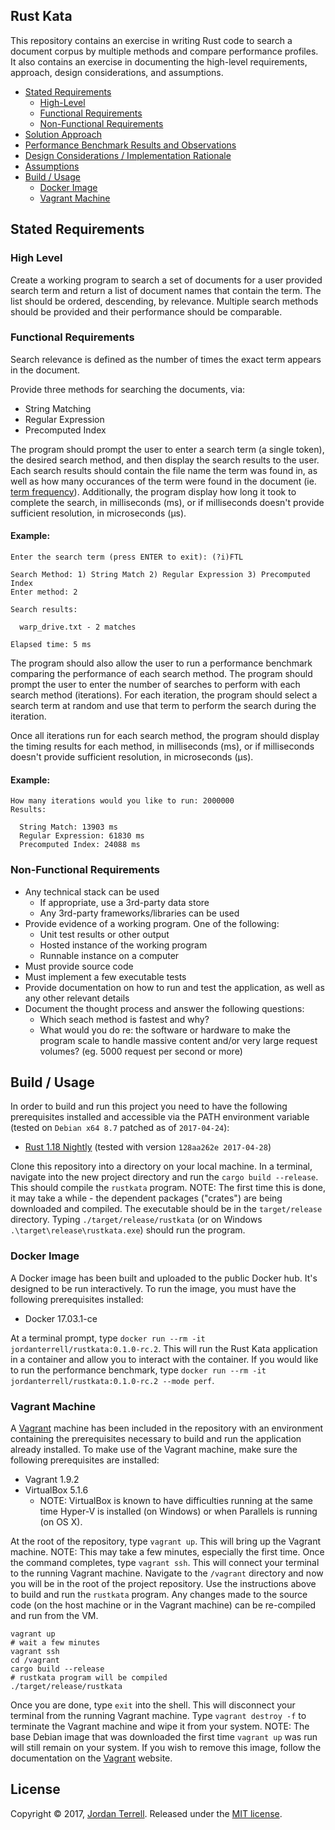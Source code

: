 ## Rust Kata ##

This repository contains an exercise in writing Rust code to search a document corpus by multiple methods and compare performance profiles. It also contains an exercise in documenting the high-level requirements, approach, design considerations, and assumptions.

- [Stated Requirements](#stated-requirements)
  * [High-Level](#high-level)
  * [Functional Requirements](#functional-requirements)
  * [Non-Functional Requirements](#non-functional-requirements)
- [Solution Approach](#solution-approach)
- [Performance Benchmark Results and Observations](#performance-benchmark-results-and-observations)
- [Design Considerations / Implementation Rationale](#design-considerations--implementation-rationale)
- [Assumptions](#assumptions)
- [Build / Usage](#build--usage)
  * [Docker Image](#docker-image)
  * [Vagrant Machine](#vagrant-machine)

## Stated Requirements ##

### High Level ###

Create a working program to search a set of documents for a user provided search term and return a list of document names that contain the term. The list should be ordered, descending, by relevance. Multiple search methods should be provided and their performance should be comparable.

### Functional Requirements ###

Search relevance is defined as the number of times the exact term appears in the document.

Provide three methods for searching the documents, via:

- String Matching
- Regular Expression
- Precomputed Index

The program should prompt the user to enter a search term (a single token), the desired search method, and then display the search results to the user. Each search results should contain the file name the term was found in, as well as how many occurances of the term were found in the document (ie. [term frequency](https://en.wikipedia.org/wiki/Tf%E2%80%93idf)).  Additionally, the program display how long it took to complete the search, in milliseconds (ms), or if milliseconds doesn't provide sufficient resolution, in microseconds (μs).

#### Example: ####

	Enter the search term (press ENTER to exit): (?i)FTL

	Search Method: 1) String Match 2) Regular Expression 3) Precomputed Index
	Enter method: 2

	Search results:

	  warp_drive.txt - 2 matches

	Elapsed time: 5 ms

The program should also allow the user to run a performance benchmark comparing the performance of each search method. The program should prompt the user to enter the number of searches to perform with each search method (iterations).  For each iteration, the program should select a search term at random and use that term to perform the search during the iteration.

Once all iterations run for each search method, the program should display the timing results for each method, in milliseconds (ms), or if milliseconds doesn't provide sufficient resolution, in microseconds (μs).

#### Example: ####

	How many iterations would you like to run: 2000000
	Results:

	  String Match: 13903 ms
	  Regular Expression: 61830 ms
	  Precomputed Index: 24088 ms	

### Non-Functional Requirements ###

- Any technical stack can be used
	- If appropriate, use a 3rd-party data store
  - Any 3rd-party frameworks/libraries can be used
- Provide evidence of a working program. One of the following:
	- Unit test results or other output
	- Hosted instance of the working program
	- Runnable instance on a computer
- Must provide source code
- Must implement a few executable tests
- Provide documentation on how to run and test the application, as well as any other relevant details
- Document the thought process and answer the following questions:
	- Which seach method is fastest and why?
	- What would you do re: the software or hardware to make the program scale to handle massive content and/or very large request volumes? (eg. 5000 request per second or more)

## Build / Usage ##

In order to build and run this project you need to have the following prerequisites installed and accessible via the PATH environment variable (tested on `Debian x64 8.7` patched as of `2017-04-24`):

- [Rust 1.18 Nightly](https://github.com/rust-lang-nursery/rustup.rs) (tested with version `128aa262e 2017-04-28`)

Clone this repository into a directory on your local machine. In a terminal, navigate into the new project directory and run the `cargo build --release`.  This should compile the `rustkata` program.  NOTE: The first time this is done, it may take a while - the dependent packages ("crates") are being downloaded and compiled.  The executable should be in the `target/release` directory. Typing `./target/release/rustkata` (or on Windows `.\target\release\rustkata.exe`) should run the program.

### Docker Image ###
A Docker image has been built and uploaded to the public Docker hub.  It's designed to be run interactively.  To run the image, you must have the following prerequisites installed:

- Docker 17.03.1-ce

At a terminal prompt, type `docker run --rm -it jordanterrell/rustkata:0.1.0-rc.2`.  This will run the Rust Kata application in a container and allow you to interact with the container.  If you would like to run the performance benchmark, type `docker run --rm -it jordanterrell/rustkata:0.1.0-rc.2 --mode perf`.

### Vagrant Machine ###

A [Vagrant](https://www.vagrantup.com/) machine has been included in the repository with an environment containing the prerequisites necessary to build and run the application already installed.  To make use of the Vagrant machine, make sure the following prerequisites are installed:

- Vagrant 1.9.2
- VirtualBox 5.1.6
	- NOTE: VirtualBox is known to have difficulties running at the same time Hyper-V is installed (on Windows) or when Parallels is running (on OS X).

At the root of the repository, type `vagrant up`. This will bring up the Vagrant machine. NOTE: This may take a few minutes, especially the first time.  Once the command completes, type `vagrant ssh`. This will connect your terminal to the running Vagrant machine.  Navigate to the `/vagrant` directory and now you will be in the root of the project repository.  Use the instructions above to build and run the `rustkata` program.  Any changes made to the source code (on the host machine or in the Vagrant machine) can be re-compiled and run from the VM.

	vagrant up
	# wait a few minutes
	vagrant ssh
	cd /vagrant
	cargo build --release
	# rustkata program will be compiled
	./target/release/rustkata


Once you are done, type `exit` into the shell. This will disconnect your terminal from the running Vagrant machine. Type `vagrant destroy -f` to terminate the Vagrant machine and wipe it from your system. NOTE: The base Debian image that was downloaded the first time `vagrant up` was run will still remain on your system. If you wish to remove this image, follow the documentation on the [Vagrant](https://www.vagrantup.com/docs/cli/box.html/) website.

## License ##

Copyright © 2017, [Jordan Terrell](https://github.com/iSynaptic).
Released under the [MIT license](https://github.com/iSynaptic/rust-kata/blob/master/LICENSE).